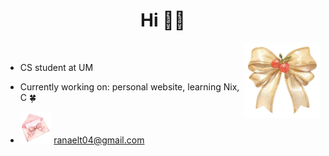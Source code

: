 <h1 align="center"> Hi 🌺🌿</h1>

<img align='right' src="assets\bow.png" height="120">
<br>

- CS student at UM
- Currently working on: personal website, learning Nix, C 🍀

- <img src="assets\mail.png" height="50"> ranaelt04@gmail.com
